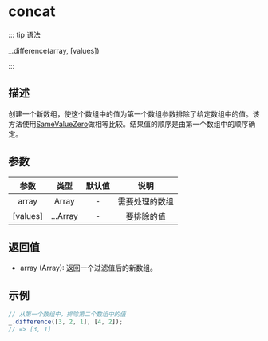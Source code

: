# concat

::: tip 语法

_.difference(array, [values])

:::

## 描述

创建一个新数组，使这个数组中的值为第一个数组参数排除了给定数组中的值。该方法使用[SameValueZero](https://262.ecma-international.org/7.0/#sec-samevaluezero)做相等比较。结果值的顺序是由第一个数组中的顺序确定。

## 参数

|   参数   |   类型   | 默认值 |      说明      |
| :------: | :------: | :----: | :------------: |
|  array   |  Array   |   -    | 需要处理的数组 |
| [values] | ...Array |   -    |   要排除的值   |

## 返回值

+ array (Array): 返回一个过滤值后的新数组。

## 示例

```js
// 从第一个数组中，排除第二个数组中的值
_.difference([3, 2, 1], [4, 2]);
// => [3, 1]
```
